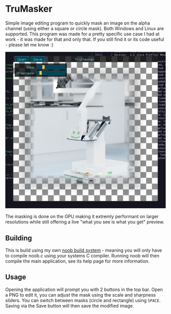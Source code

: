 # TruMasker

Simple image editing program to quickly mask an image on the alpha channel (using either a square or circle mask). Both Windows and Linux are supported.
This program was made for a pretty specific use case I had at work - it was made for that and only that. If you still find it or its code useful - please let me know :)

![Example masking](example.png)

The masking is done on the GPU making it extremly performant on larger resolutions while still offering a live "what you see is what you get" preview.


## Building

This is build using my own [noob build system](https://github.com/nailuj05/noob) - meaning you will only have to compile noob.c using your systems C compiler. 
Running noob will then compile the main application, see its help page for more information. 


## Usage

Opening the application will prompt you with 2 buttons in the top bar. Open a PNG to edit it, you can adjust the mask using the scale and sharpness sliders.
You can switch between masks (circle and rectangle) using `SPACE`. Saving via the Save button will then save the modified image.

